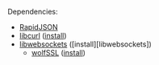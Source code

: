 Dependencies:
- [RapidJSON]("https://rapidjson.org")
- [libcurl]("https://curl.haxx.se") ([install][libcurl])
- [libwebsockets]("https://libwebsockets.org") ([install][libwebsockets])
  - [wolfSSL]("https://wolfssl.com") ([install][wolfssl])

[wolfssl]: "https://github.com/wolfSSL/wolfssl/blob/master/INSTALL"
[libws]: "https://github.com/warmcat/libwebsockets/blob/master/README.build.md"
[libcurl]: "https://curl.haxx.se/docs/install.html"
